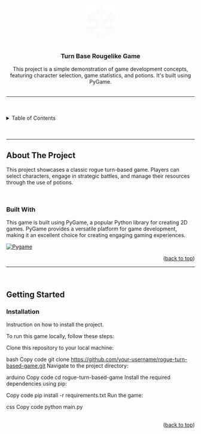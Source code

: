 <a name="readme-top"></a>

<!-- PROJECT LOGO -->
<br />
<div align="center">
  <a href="https://github.com/zyx-0314/">
    <img src="./nyebe_white_cutout.png" alt="Logo" width="100" height="100">
  </a>

  <h3 align="center">Turn Base Rougelike Game</h3>
</div>
<div align="center">
  This project is a simple demonstration of game development concepts, featuring character selection, game statistics, and potions. It's built using PyGame.
</div>

<br />

---

<br />
<br />

<!-- TABLE OF CONTENTS -->

<details>
  <summary>Table of Contents</summary>
  <ol>
    <li>
      <a href="#about-the-project">About The Project</a>
      <ul>
        <li><a href="#built-with">Built With</a></li>
      </ul>
    </li>
    <li>
      <a href="#getting-started">Getting Started</a>
      <ul>
        <li><a href="#installation">Installation</a></li>
      </ul>
    </li>
  </ol>
</details>

<br />
<br />

---

## About The Project

This project showcases a classic rogue turn-based game. Players can select characters, engage in strategic battles, and manage their resources through the use of potions.

<br/>

### Built With

This game is built using PyGame, a popular Python library for creating 2D games. PyGame provides a versatile platform for game development, making it an excellent choice for creating engaging gaming experiences.

[Pygame-url]: https://www.pygame.org/news
[Pygame.com]: https://img.shields.io/badge/Pygame-35495E?style=for-the-badge&logo=pygame&logoColor=4FC08D

[![Pygame][Pygame.com]][Pygame-url]

<div align="right">(<a href="#readme-top">back to top</a>)</div>

---

<br/>

## Getting Started

### Installation

Instruction on how to install the project.

To run this game locally, follow these steps:

Clone this repository to your local machine:

bash
Copy code
git clone https://github.com/your-username/rogue-turn-based-game.git
Navigate to the project directory:

arduino
Copy code
cd rogue-turn-based-game
Install the required dependencies using pip:

Copy code
pip install -r requirements.txt
Run the game:

css
Copy code
python main.py

<br />

<div align="right">(<a href="#readme-top">back to top</a>)</div>